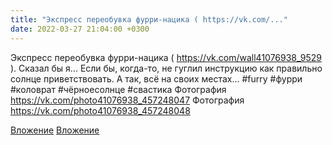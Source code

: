 ```yaml
---
title: "Экспресс переобувка фурри-нацика ( https://vk.com/..."
date: 2022-03-27 21:04:00 +0300
---
```


Экспресс переобувка фурри-нацика ( https://vk.com/wall41076938_9529 ). Сказал бы я... Если бы, когда-то, не гуглил инструкцию как правильно солнце приветствовать.
А так, всё на своих местах...
#furry #фурри #коловрат #чёрноесолнце #свастика
Фотография
https://vk.com/photo41076938_457248047
Фотография
https://vk.com/photo41076938_457248048

[Вложение](https://vk.com/photo41076938_457248047)
[Вложение](https://vk.com/photo41076938_457248048)
